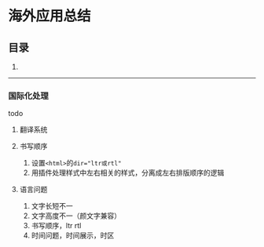 # 海外应用总结

## 目录
1. [](#)

---
### 国际化处理

todo

1. 翻译系统
2. 书写顺序

    1. 设置`<html>`的`dir="ltr或rtl"`
    2. 用插件处理样式中左右相关的样式，分离成左右排版顺序的逻辑

1. 语言问题

    1. 文字长短不一
    2. 文字高度不一（颜文字兼容）
    3. 书写顺序，ltr rtl
    4. 时间问题，时间展示，时区
